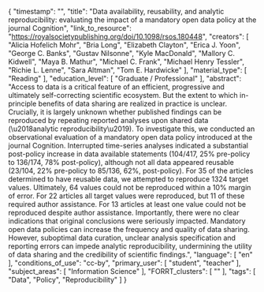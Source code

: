 {
    "timestamp": "",
    "title": "Data availability, reusability, and analytic reproducibility: evaluating the impact of a mandatory open data policy at the journal Cognition",
    "link_to_resource": "https://royalsocietypublishing.org/doi/10.1098/rsos.180448",
    "creators": [
        "Alicia Hofelich Mohr",
        "Bria Long",
        "Elizabeth Clayton",
        "Erica J. Yoon",
        "George C. Banks",
        "Gustav Nilsonne",
        "Kyle MacDonald",
        "Mallory C. Kidwell",
        "Maya B. Mathur",
        "Michael C. Frank",
        "Michael Henry Tessler",
        "Richie L. Lenne",
        "Sara Altman",
        "Tom E. Hardwicke"
    ],
    "material_type": [
        "Reading"
    ],
    "education_level": [
        "Graduate / Professional"
    ],
    "abstract": "Access to data is a critical feature of an efficient, progressive and ultimately self-correcting scientific ecosystem. But the extent to which in-principle benefits of data sharing are realized in practice is unclear. Crucially, it is largely unknown whether published findings can be reproduced by repeating reported analyses upon shared data (\u2018analytic reproducibility\u2019). To investigate this, we conducted an observational evaluation of a mandatory open data policy introduced at the journal Cognition. Interrupted time-series analyses indicated a substantial post-policy increase in data available statements (104/417, 25% pre-policy to 136/174, 78% post-policy), although not all data appeared reusable (23/104, 22% pre-policy to 85/136, 62%, post-policy). For 35 of the articles determined to have reusable data, we attempted to reproduce 1324 target values. Ultimately, 64 values could not be reproduced within a 10% margin of error. For 22 articles all target values were reproduced, but 11 of these required author assistance. For 13 articles at least one value could not be reproduced despite author assistance. Importantly, there were no clear indications that original conclusions were seriously impacted. Mandatory open data policies can increase the frequency and quality of data sharing. However, suboptimal data curation, unclear analysis specification and reporting errors can impede analytic reproducibility, undermining the utility of data sharing and the credibility of scientific findings.",
    "language": [
        "en"
    ],
    "conditions_of_use": "cc-by",
    "primary_user": [
        "student",
        "teacher"
    ],
    "subject_areas": [
        "Information Science"
    ],
    "FORRT_clusters": [
        ""
    ],
    "tags": [
        "Data",
        "Policy",
        "Reproducibility"
    ]
}